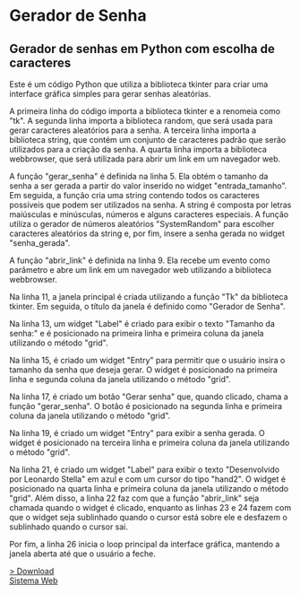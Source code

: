 # Gerador de Senha
## Gerador de senhas em Python com escolha de caracteres
Este é um código Python que utiliza a biblioteca tkinter para criar uma interface gráfica simples para gerar senhas aleatórias.

A primeira linha do código importa a biblioteca tkinter e a renomeia como "tk". A segunda linha importa a biblioteca random, que será usada para gerar caracteres aleatórios para a senha. A terceira linha importa a biblioteca string, que contém um conjunto de caracteres padrão que serão utilizados para a criação da senha. A quarta linha importa a biblioteca webbrowser, que será utilizada para abrir um link em um navegador web.

A função "gerar_senha" é definida na linha 5. Ela obtém o tamanho da senha a ser gerada a partir do valor inserido no widget "entrada_tamanho". Em seguida, a função cria uma string contendo todos os caracteres possíveis que podem ser utilizados na senha. A string é composta por letras maiúsculas e minúsculas, números e alguns caracteres especiais. A função utiliza o gerador de números aleatórios "SystemRandom" para escolher caracteres aleatórios da string e, por fim, insere a senha gerada no widget "senha_gerada".

A função "abrir_link" é definida na linha 9. Ela recebe um evento como parâmetro e abre um link em um navegador web utilizando a biblioteca webbrowser.

Na linha 11, a janela principal é criada utilizando a função "Tk" da biblioteca tkinter. Em seguida, o título da janela é definido como "Gerador de Senha".

Na linha 13, um widget "Label" é criado para exibir o texto "Tamanho da senha:" e é posicionado na primeira linha e primeira coluna da janela utilizando o método "grid".

Na linha 15, é criado um widget "Entry" para permitir que o usuário insira o tamanho da senha que deseja gerar. O widget é posicionado na primeira linha e segunda coluna da janela utilizando o método "grid".

Na linha 17, é criado um botão "Gerar senha" que, quando clicado, chama a função "gerar_senha". O botão é posicionado na segunda linha e primeira coluna da janela utilizando o método "grid".

Na linha 19, é criado um widget "Entry" para exibir a senha gerada. O widget é posicionado na terceira linha e primeira coluna da janela utilizando o método "grid".

Na linha 21, é criado um widget "Label" para exibir o texto "Desenvolvido por Leonardo Stella" em azul e com um cursor do tipo "hand2". O widget é posicionado na quarta linha e primeira coluna da janela utilizando o método "grid". Além disso, a linha 22 faz com que a função "abrir_link" seja chamada quando o widget é clicado, enquanto as linhas 23 e 24 fazem com que o widget seja sublinhado quando o cursor está sobre ele e desfazem o sublinhado quando o cursor sai.

Por fim, a linha 26 inicia o loop principal da interface gráfica, mantendo a janela aberta até que o usuário a feche.

<a href="https://github.com/leostella97/gspython/blob/main/Execut%C3%A1vel/gerador_de_senhas.exe">> Download</a>
<br>
<a href="http://senha.lesttech.com.br/">Sistema Web</a>